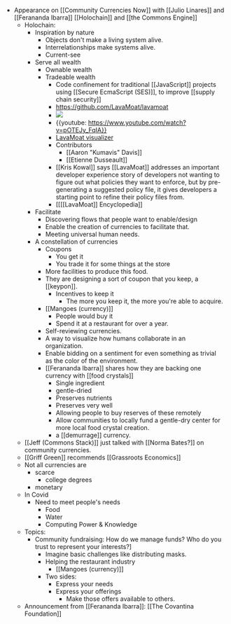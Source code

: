 - Appearance on [[Community Currencies Now]] with [[Julio Linares]] and [[Ferananda Ibarra]] [[Holochain]] and [[the Commons Engine]]
    - Holochain:
        - Inspiration by nature
            - Objects don't make a living system alive.
            - Interrelationships make systems alive.
            - Current-see
        - Serve all wealth
            - Ownable wealth
            - Tradeable wealth
                - Code confinement for traditional [[JavaScript]] projects using [[Secure EcmaScript (SES)]], to improve [[supply chain security]]
                - https://github.com/LavaMoat/lavamoat
                - ![](https://firebasestorage.googleapis.com/v0/b/firescript-577a2.appspot.com/o/imgs%2Fapp%2Fdanfinlay%2FTtl3SKHp8C.png?alt=media&token=bd86590d-4216-447d-af91-885214cf3e0a)
                - {{youtube: https://www.youtube.com/watch?v=pOTEJy_FqIA}}
                - [LavaMoat visualizer](https://lavamoat.github.io/lavamoat-viz/)
                - Contributors
                    - [[Aaron "Kumavis" Davis]]
                    - [[Etienne Dusseault]]
                - [[Kris Kowal]] says [[LavaMoat]] addresses an important developer experience story of developers not wanting to figure out what policies they want to enforce, but by pre-generating a suggested policy file, it gives developers a starting point to refine their policy files from.
                - [[[[LavaMoat]] Encyclopedia]]
        - Facilitate
            - Discovering flows that people want to enable/design
            - Enable the creation of currencies to facilitate that.
            - Meeting universal human needs.
        - A constellation of currencies
            - Coupons
                - You get it
                - You trade it for some things at the store
            - More facilities to produce this food.
            - They are designing a sort of coupon that you keep, a [[keypon]].
                - Incentives to keep it
                    - The more you keep it, the more you're able to acquire.
            - [[Mangoes (currency)]]
                - People would buy it
                - Spend it at a restaurant for over a year.
            - Self-reviewing currencies.
            - A way to visualize how humans collaborate in an organization.
            - Enable bidding on a sentiment for even something as trivial as the color of the environment.
            - [[Ferananda Ibarra]] shares how they are backing one currency with [[food crystals]]
                - Single ingredient
                - gentle-dried
                - Preserves nutrients
                - Preserves very well
                - Allowing people to buy reserves of these remotely
                - Allow communities to locally fund a gentle-dry center for more local food crystal creation.
                - a [[demurrage]] currency.
    - [[Jeff (Commons Stack)]] just talked with [[Norma Bates?]] on community currencies.
    - [[Griff Green]] recommends [[Grassroots Economics]]
    - Not all currencies are
        - scarce
            - college degrees
        - monetary
    - In Covid
        - Need to meet people's needs
            - Food
            - Water
            - Computing Power & Knowledge
    - Topics:
        - Community fundraising: How do we manage funds? Who do you trust to represent your interests?]
            - Imagine basic challenges like distributing masks.
            - Helping the restaurant industry
                - [[Mangoes (currency)]]
            - Two sides:
                - Express your needs
                - Express your offerings
                    - Make those offers available to others.
    - Announcement from [[Ferananda Ibarra]]: [[The Covantina Foundation]]
